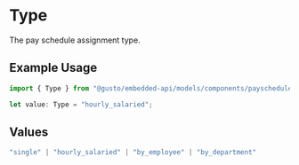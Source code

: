 # Type

The pay schedule assignment type.

## Example Usage

```typescript
import { Type } from "@gusto/embedded-api/models/components/payscheduleassignment.js";

let value: Type = "hourly_salaried";
```

## Values

```typescript
"single" | "hourly_salaried" | "by_employee" | "by_department"
```